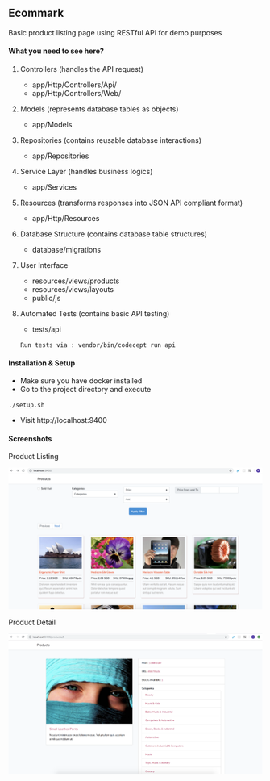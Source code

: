 Ecommark 
---
Basic product listing page using RESTful API for demo purposes

#### What you need to see here?

1. Controllers (handles the API request)
    + app/Http/Controllers/Api/
    + app/Http/Controllers/Web/
    
2. Models (represents database tables as objects)
    + app/Models
    
3. Repositories (contains reusable database interactions)
    + app/Repositories
    
4. Service Layer (handles business logics)
    + app/Services
    
5. Resources (transforms responses into JSON API compliant format)
    + app/Http/Resources
        
6. Database Structure (contains database table structures)
    + database/migrations
    
7. User Interface
    + resources/views/products
    + resources/views/layouts
    + public/js
    
7. Automated Tests (contains basic API testing)
    + tests/api
    ```
    Run tests via : vendor/bin/codecept run api
    ```
    
    
#### Installation & Setup
* Make sure you have docker installed
* Go to the project directory and execute
```
./setup.sh
```

* Visit http://localhost:9400



#### Screenshots
Product Listing

![Product Listing Image](https://github.com/mvestil/ecommark/blob/master/resources/images/product-list.png "Product Listing")

Product Detail

![Product Detail Image](https://github.com/mvestil/ecommark/blob/master/resources/images/product-detail.png "Product Listing")


